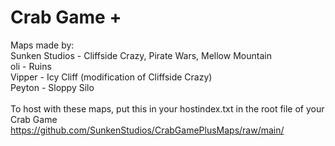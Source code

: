 # Crab Game +
Maps made by: \
Sunken Studios - Cliffside Crazy, Pirate Wars, Mellow Mountain \
oli - Ruins \
Vipper - Icy Cliff (modification of Cliffside Crazy) \
Peyton - Sloppy Silo \
\
To host with these maps, put this in your hostindex.txt in the root file of your Crab Game \
https://github.com/SunkenStudios/CrabGamePlusMaps/raw/main/
